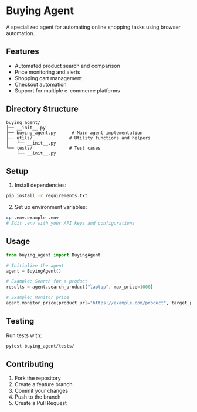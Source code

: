 # Buying Agent

A specialized agent for automating online shopping tasks using browser automation.

## Features

- Automated product search and comparison
- Price monitoring and alerts
- Shopping cart management
- Checkout automation
- Support for multiple e-commerce platforms

## Directory Structure

```
buying_agent/
├── __init__.py
├── buying_agent.py      # Main agent implementation
├── utils/              # Utility functions and helpers
│   └── __init__.py
└── tests/              # Test cases
    └── __init__.py
```

## Setup

1. Install dependencies:
```bash
pip install -r requirements.txt
```

2. Set up environment variables:
```bash
cp .env.example .env
# Edit .env with your API keys and configurations
```

## Usage

```python
from buying_agent import BuyingAgent

# Initialize the agent
agent = BuyingAgent()

# Example: Search for a product
results = agent.search_product("laptop", max_price=1000)

# Example: Monitor price
agent.monitor_price(product_url="https://example.com/product", target_price=500)
```

## Testing

Run tests with:
```bash
pytest buying_agent/tests/
```

## Contributing

1. Fork the repository
2. Create a feature branch
3. Commit your changes
4. Push to the branch
5. Create a Pull Request 
